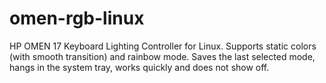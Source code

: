 # omen-rgb-linux
HP OMEN 17 Keyboard Lighting Controller for Linux. Supports static colors (with smooth transition) and rainbow mode. Saves the last selected mode, hangs in the system tray, works quickly and does not show off.

